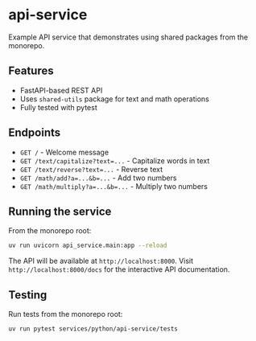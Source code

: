 # api-service

Example API service that demonstrates using shared packages from the monorepo.

## Features

- FastAPI-based REST API
- Uses `shared-utils` package for text and math operations
- Fully tested with pytest

## Endpoints

- `GET /` - Welcome message
- `GET /text/capitalize?text=...` - Capitalize words in text
- `GET /text/reverse?text=...` - Reverse text
- `GET /math/add?a=...&b=...` - Add two numbers
- `GET /math/multiply?a=...&b=...` - Multiply two numbers

## Running the service

From the monorepo root:

```bash
uv run uvicorn api_service.main:app --reload
```

The API will be available at `http://localhost:8000`. Visit `http://localhost:8000/docs` for the interactive API documentation.

## Testing

Run tests from the monorepo root:

```bash
uv run pytest services/python/api-service/tests
```
